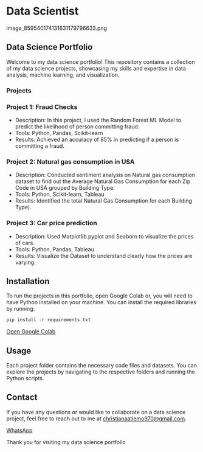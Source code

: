 # Data Scientist 
image_859540174131631179796633.png
## Data Science Portfolio

Welcome to my data science portfolio! This repository contains a collection of my data science projects, showcasing my skills and expertise in data analysis, machine learning, and visualization.

### Projects

### Project 1: Fraud Checks
- Description: In this project, I used the Random Forest ML Model to predict the likelihood of person committing fraud.
- Tools: Python, Pandas, Scikit-learn
- Results: Achieved an accuracy of 85% in predicting if a person is committing a fraud.

### Project 2: Natural gas consumption in USA
- Description: Conducted sentiment analysis on Natural gas consumption dataset to find out the Average Natural Gas Consumption for each Zip Code in USA grouped by Building Type.
- Tools: Python, Scikit-learn, Tableau 
- Results: Identified the total Natural Gas Consumption for each Building Type).

### Project 3: Car price prediction 
- Description: Used Matplotlib.pyplot and Seaborn to visualize the prices of cars.
- Tools: Python, Pandas, Tableau 
- Results: Visualize the Dataset to understand clearly how the prices are varying.

## Installation

To run the projects in this portfolio, open Google Colab or, you will need to have Python installed on your machine. You can install the required libraries by running:

``` python
pip install -r requirements.txt
```
[Open Google Colab](googlecolab.com)


## Usage

Each project folder contains the necessary code files and datasets. You can explore the projects by navigating to the respective folders and running the Python scripts.

## Contact

If you have any questions or would like to collaborate on a data science project, feel free to reach out to me at [christianaatiemo970@gmail.com](mailto:christianaatiemo970@gmail.com).

[WhatsApp](+233594948955)

Thank you for visiting my data science portfolio 
